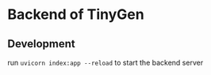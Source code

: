 # Backend of TinyGen

## Development

run `uvicorn index:app --reload` to start the backend server

